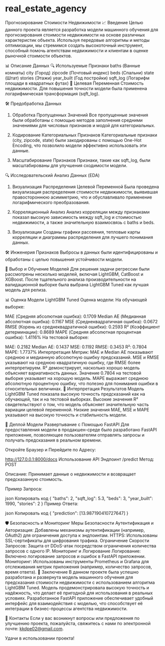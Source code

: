 # real_estate_agency
Прогнозирование Стоимости Недвижимости
📈 Введение
Целью данного проекта является разработка модели машинного обучения для прогнозирования стоимости недвижимости на основе различных характеристик объекта. Используя передовые алгоритмы и методы оптимизации, мы стремимся создать высокоточный инструмент, способный помочь агентствам недвижимости и клиентам в оценке рыночной стоимости объектов.

📊 Описание Данных
🔍 Используемые Признаки
baths (Ванные комнаты)
city (Город)
zipcode (Почтовый индекс)
beds (Спальни)
state (Штат)
stories (Этажи)
year_built (Год постройки)
sqft_log (Логарифм площади в квадратных футах)
🎯 Целевая Переменная
Стоимость недвижимости. Для повышения точности модели была применена логарифмическая трансформация (sqft_log).

🛠️ Предобработка Данных
1. Обработка Пропущенных Значений
Все пропущенные значения были обработаны с помощью методов заполнения средними значениями для числовых признаков и модой для категориальных.

2. Кодирование Категориальных Признаков
Категориальные признаки (city, zipcode, state) были закодированы с помощью One-Hot Encoding, что позволило модели эффективно использовать эти данные.

3. Масштабирование Признаков
Признаки, такие как sqft_log, были масштабированы для улучшения сходимости модели.

🔍 Исследовательский Анализ Данных (EDA)
1. Визуализация Распределения Целевой Переменной
Была проведена визуализация распределения стоимости недвижимости, выявившая правостороннюю асимметрию, что и обуславливало применение логарифмического преобразования.

2. Корреляционный Анализ
Анализ корреляции между признаками показал высокую зависимость между sqft_log и стоимостью недвижимости, а также значительную взаимосвязь с baths и beds.

3. Визуализации
Созданы графики рассеяния, тепловые карты корреляции и диаграммы распределения для лучшего понимания данных.

🛠️ Инженерия Признаков
Выбросы в данных были идентифицированы и обработаны с целью повышения устойчивости модели.

🤖 Выбор и Обучение Моделей
Для решения задачи регрессии были рассмотрены несколько моделей, включая LightGBM, CatBoost и XGBoost. После тщательного анализа производительности на валидационной выборке была выбрана LightGBM Tuned как лучшая модель для релиза.

📊 Оценка Модели
LightGBM Tuned
Оценка модели:
На обучающей выборке:

MAE (Средняя абсолютная ошибка): 0.1709
Median AE (Медианная абсолютная ошибка): 0.1167
MSE (Среднеквадратичная ошибка): 0.0672
RMSE (Корень из среднеквадратичной ошибки): 0.2593
R² (Коэффициент детерминации): 0.8689
MAPE (Средняя абсолютная процентная ошибка): 1.4116%
На тестовой выборке:

MAE: 0.2182
Median AE: 0.1437
MSE: 0.1192
RMSE: 0.3453
R²: 0.7804
MAPE: 1.7737%
Интерпретация Метрик:
MAE и Median AE показывают среднюю и медианную абсолютную ошибку предсказаний.
MSE и RMSE указывают на среднюю квадратичную ошибку, где RMSE более интерпретируем.
R² демонстрирует, насколько хорошо модель объясняет вариативность данных. Значение 0.7804 на тестовой выборке указывает на хорошую модель.
MAPE выражает среднюю абсолютную процентную ошибку, что полезно для понимания ошибки в относительных величинах.
🧠 Интерпретация Результатов
Модель LightGBM Tuned показала высокую точность предсказаний как на обучающей, так и на тестовой выборках. Высокие значения R² свидетельствуют о том, что модель объясняет значительную часть вариации целевой переменной. Низкие значения MAE, MSE и MAPE указывают на высокую точность и стабильность модели.

🚀 Деплой Модели
Развертывание с Помощью FastAPI
Для предоставления модели в продакшен-среде было разработано FastAPI приложение, позволяющее пользователям отправлять запросы и получать предсказания в реальном времени.

Откройте Браузер и Перейдите по Адресу:

http://127.0.0.1:8000/docs
Использование API
Эндпоинт /predict
Метод: POST

Описание: Принимает данные о недвижимости и возвращает предсказанную стоимость.

Пример Запроса:

json
Копировать код
{
    "baths": 2,
    "sqft_log": 5.3,
    "beds": 3,
    "year_built": 1990,
    "stories": 2
}
Пример Ответа:

json
Копировать код
{
    "prediction": [13.987190410727647]
}

🛡️ Безопасность и Мониторинг
Меры Безопасности
Аутентификация и Авторизация: Добавлены механизмы аутентификации (например, OAuth2) для ограничения доступа к эндпоинтам.
HTTPS: Использованы SSL-сертификаты для шифрования трафика.
Ограничение Скорости Запросов: Защита от DDoS-атак посредством ограничения количества запросов с одного IP.
Мониторинг и Логирование
Логирование: Включено логирование запросов и ошибок в FastAPI приложении.
Мониторинг: Использованы инструменты Prometheus и Grafana для отслеживания метрик приложения (например, количество запросов, время ответа).
📝 Заключение
В данном проекте была успешно разработана и развернута модель машинного обучения для предсказания стоимости недвижимости с использованием алгоритма LightGBM Tuned. Модель продемонстрировала высокую точность и надёжность, что делает её пригодной для использования в реальных условиях. Разработанное FastAPI приложение обеспечивает удобный интерфейс для взаимодействия с моделью, что способствует её интеграции в бизнес-процессы агентства недвижимости.



📧 Контакты
Если у вас возникнут вопросы или предложения по улучшению проекта, пожалуйста, свяжитесь с нами по электронной почте: kkdpe02@gmail.com.

Удачи в использовании проекта!
